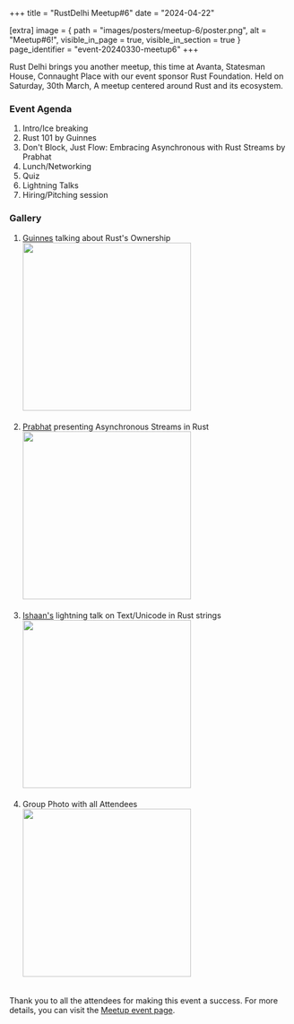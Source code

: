 +++
title = "RustDelhi Meetup#6"
date = "2024-04-22"

[extra]
    image = { path = "images/posters/meetup-6/poster.png", alt = "Meetup#6!", visible_in_page = true, visible_in_section = true }
    page_identifier = "event-20240330-meetup6"
+++

Rust Delhi brings you another meetup, this time at Avanta, Statesman House, Connaught Place with our event sponsor Rust Foundation. Held on Saturday, 30th March, A meetup centered around Rust and its ecosystem.

### Event Agenda

1. Intro/Ice breaking
2. Rust 101 by Guinnes
3. Don't Block, Just Flow: Embracing Asynchronous with Rust Streams by Prabhat
4. Lunch/Networking
5. Quiz
6. Lightning Talks
7. Hiring/Pitching session

### Gallery

<ol>
    <li>
        <a href="https://github.com/gswebspace">Guinnes</a> talking about Rust's Ownership
        <br/>
        <a href="/images/meetup/meetup6/1.JPG">
            <img src="/images/meetup/meetup6/1.JPG" width="300px" />
        </a>
        <br/><br/>
    </li>
    <li>
        <a href="https://github.com/artech-git">Prabhat</a> presenting Asynchronous Streams in Rust
        <br/>
        <a href="/images/meetup/meetup6/2.JPG">
            <img src="/images/meetup/meetup6/2.JPG" width="300px" />
        </a>
        <br/><br/>
    </li>
    <li>
        <a href="https://github.com/pulsar17">Ishaan's</a> lightning talk on Text/Unicode in Rust strings
        <br/>
        <a href="/images/meetup/meetup6/3.JPG">
            <img src="/images/meetup/meetup6/3.JPG" width="300px" />
        </a>
        <br/><br/>
    </li>
    <li>
        Group Photo with all Attendees
        <br/>
        <a href="/images/meetup/meetup6/4.JPG">
            <img src="/images/meetup/meetup6/4.JPG" width="300px" />
        </a>
        <br/><br/>
    </li>
</ol>



Thank you to all the attendees for making this event a success. For more details, you can visit the [Meetup event page](https://www.meetup.com/rustdelhi/events/299771772/).